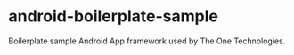 # android-boilerplate-sample
Boilerplate sample Android App framework used by The One Technologies.
